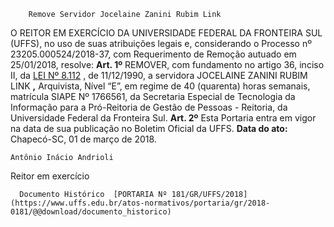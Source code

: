         Remove Servidor Jocelaine Zanini Rubim Link  

 O REITOR EM EXERCÍCIO DA UNIVERSIDADE FEDERAL DA FRONTEIRA SUL (UFFS), no uso de suas atribuições legais e, considerando o Processo nº 23205.000524/2018-37, com Requerimento de Remoção autuado em 25/01/2018, resolve:     **Art. 1º** REMOVER, com fundamento no artigo 36, inciso II, da [LEI Nº 8.112](http://www.planalto.gov.br/ccivil_03/Leis/L8112cons.htm)  , de 11/12/1990, a servidora JOCELAINE ZANINI RUBIM LINK **,** Arquivista, Nível “E”, em regime de 40 (quarenta) horas semanais, matrícula SIAPE Nº 1766561, da Secretaria Especial de Tecnologia da Informação para a Pró-Reitoria de Gestão de Pessoas - Reitoria, da Universidade Federal da Fronteira Sul.     **Art. 2º** Esta Portaria entra em vigor na data de sua publicação no Boletim Oficial da UFFS.       **Data do ato:** Chapecó-SC, 01 de março de 2018.   
 

    Antônio Inácio Andrioli   
 Reitor em exercício 

      Documento Histórico  [PORTARIA Nº 181/GR/UFFS/2018](https://www.uffs.edu.br/atos-normativos/portaria/gr/2018-0181/@@download/documento_historico)     
      